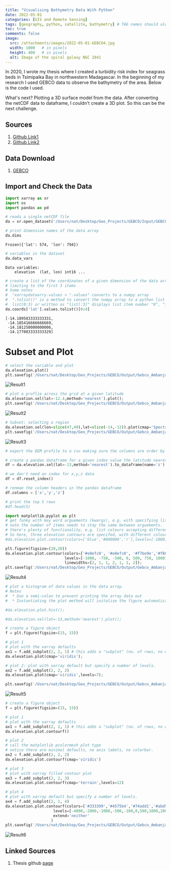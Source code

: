 ```yaml
---
title: "Visualising Bathymetry Data With Python"
date: 2022-05-01
categories: [GIS and Remote Sensing]
tags: [geography, python, satellite, bathymetry] # TAG names should always be lowercase
toc: true
comments: false
image:
  src: /attachments/images/2022-05-01-GEBCO4.jpg
  width: 1000   # in pixels
  height: 400   # in pixels
  alt: Image of the spiral galaxy NGC 2841 
---
```


In 2020, I wrote my thesis where I created a turbidity risk index for seagrass beds in Tsimipaika Bay in northwestern Madagascar. In the beginning of my research I used GEBCO data to observe the bathymetry of the area. Below is the code I used.

What's next? Plotting a 3D surface model from the data. After converting the netCDF data to dataframe, I couldn't create a 3D plot. So this can be the next challenge.

## Sources
1. [Github Link1](https://lijodxl.github.io/OceanographyWithPython/L4-working_with_netCDF.html)
2. [Github Link2](https://github.com/samfranklin/gebco/blob/master/gebco-read-viz.ipynb)

## Data Download
1. [GEBCO](https://download.gebco.net)


## Import and Check the Data

```python
import xarray as xr
import os
import pandas as pd
```

```python
# reads a single netCDF file
da = xr.open_dataset('/Users/nat/Desktop/Geo_Projects/GEBCO/Input/GEBCO_Northwest Madagascar/gebco_2021_n-11.800086853778835_s-14.190019295022976_w45.94407106576158_e49.25297672806889.nc')
```

```python
# print dimension names of the data array
da.dims
```
    Frozen({'lat': 574, 'lon': 794})

```python
# variables in the dataset
da.data_vars
```

    Data variables:
        elevation  (lat, lon) int16 ...

```python
# create a list of the coordinates of a given dimension of the data array as a python list
# limiting to the first 3 items
# Some notes
#  "xarraydataarry.values > ".values" converts to a numpy array
#  ".tolist()" is a method to convert the numpy array to a python list
#  list[0:3] or written as "list[:3]" displays list item number "0", "1", "2", "3".
da.coords['lat'].values.tolist()[0:4]
```

    [-14.189583333333331,
     -14.185416666666669,
     -14.181250000000006,
     -14.177083333333329]

# Subset and Plot
```python
# select the variable and plot
da.elevation.plot()
plt.savefig('/Users/nat/Desktop/Geo_Projects/GEBCO/Output/Gebco_Ambanja1.jpg')

```

![Result1](/attachments/images/2022-05-01-GEBCO1.jpg)

```python
# plot a proflie across the grid at a given latitude
da.elevation.sel(lat=-12.4,method='nearest').plot();
plt.savefig('/Users/nat/Desktop/Geo_Projects/GEBCO/Output/Gebco_Ambanja2.jpg')
```

![Result2](/attachments/images/2022-05-01-GEBCO2.jpg)

```python
# Subset: selecting a region
da.elevation.sel(lon=slice(47,49),lat=slice(-14,-12)).plot(cmap='Spectral_r')
plt.savefig('/Users/nat/Desktop/Geo_Projects/GEBCO/Output/Gebco_Ambanja3.jpg')
```

![Result3](/attachments/images/2022-05-01-GEBCO3.jpg)

```python
# export the DEM profile to a csv making sure the columns are order by lon,lat,depth ie x,y,z

# create a pandas dataframe for a given index value the latitude nearest -13 degrees)
df = da.elevation.sel(lat=-13,method='nearest').to_dataframe(name='z')

# we don't need an index for x,y,z data
df = df.reset_index()

# renmae the column headers in the pandas dataframe
df.columns = ['x','y','z']

# print the top 5 rows
#df.head(5)
```

```python
import matplotlib.pyplot as plt
# get funky with key word arguements (kwargs), e.g. with specifying lists of arguements
# note the number of items needs to stay the same between arguements.
# there's plenty of functionality, e.g. list colours accepting different types of input
# So here, three elevation contours are specifed, with different colours applied, and different line weights
#da.elevation.plot.contour(colors=['blue','#000000','r'],levels=[-1000,0,500],linewidths=[0.2,1,0.2]);

plt.figure(figsize=(20,20))
da.elevation.plot.contour(colors=['#e0efc0', '#e0efc0', '#f7be9e','#f88989', '#a7a5a5', '#b5ece0', '#b5ece0'],
                          levels=[-1000, -750, -500, 0, 500, 750, 1000],
                          linewidths=[2, 1, 1, 2, 1, 1, 2]);
plt.savefig('/Users/nat/Desktop/Geo_Projects/GEBCO/Output/Gebco_Ambanja4.jpg')

```

![Result4](/attachments/images/2022-05-01-GEBCO4.jpg)

```python
# plot a histogram of data values in the data array.
# Notes
#  * Use a semi-colon to prevent printing the array data out
#  * Instantiating the plot method will initalise the figure automatically

#da.elevation.plot.hist();

#da.elevation.sel(lat=-13,method='nearest').plot();
```

```python
# create a figure object
f = plt.figure(figsize=(15, 15))

# plot 1
# plot with the xarray defaults
ax1 = f.add_subplot(2, 2, 1) # this adds a "subplot" (no. of rows, no of cols, index number)
da.elevation.plot(cmap='viridis');

# plot 2: plot with xarray default but specify a number of levels. 
ax2 = f.add_subplot(2, 2, 2)
da.elevation.plot(cmap='viridis',levels=7);

plt.savefig('/Users/nat/Desktop/Geo_Projects/GEBCO/Output/Gebco_Ambanja5.jpg')

```
![Result5](/attachments/images/2022-05-01-GEBCO5.jpg)

```python
# create a figure object
f = plt.figure(figsize=(15, 15))

# plot 1
# plot with the xarray defaults
ax1 = f.add_subplot(2, 2, 1) # this adds a "subplot" (no. of rows, no of cols, index number)
da.elevation.plot.contourf()

# plot 2
# call the matplotlib pcolormesh plot type
# notice there are minimal defaults, no axis labels, no colorbar.
ax2 = f.add_subplot(2, 2, 2)
da.elevation.plot.contourf(cmap='viridis')

# plot 3
# plot with xarray filled contour plot
ax3 = f.add_subplot(2, 2, 3)
da.elevation.plot.contourf(cmap='terrain',levels=12)

# plot 4
# plot with xarray default but specify a number of levels. 
ax4 = f.add_subplot(2, 2, 4)
da.elevation.plot.contourf(colors=['#333399','#4575b4','#74add1','#abd9e9','#e0f3f8','#c5f38d','#e2da89','#aa926b','#ffffff'],
                     levels=[-4000,-2000,-1000,-500,-100,0,500,1000,2000],
                     extend='neither'
                    )
plt.savefig('/Users/nat/Desktop/Geo_Projects/GEBCO/Output/Gebco_Ambanja6.jpg')

```

![Result6](/attachments/images/2022-05-01-GEBCO6.jpg)
  

## Linked Sources
1. Thesis github [page](https://github.com/natarslan/Seagrass_Vulnerability_to_Coastal_Erosion)